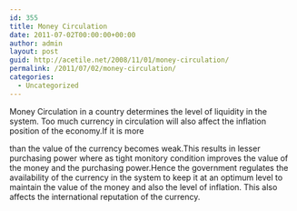 ```yaml
---
id: 355
title: Money Circulation
date: 2011-07-02T00:00:00+00:00
author: admin
layout: post
guid: http://acetile.net/2008/11/01/money-circulation/
permalink: /2011/07/02/money-circulation/
categories:
  - Uncategorized
---
```

Money Circulation in a country determines the level of liquidity in the system. Too much currency in circulation will also affect the inflation position of the economy.If it is more
  
than the value of the currency becomes weak.This results in lesser purchasing power where as tight monitory condition improves the value of the money and the purchasing power.Hence the government regulates the availability of the currency in the system to keep it at an optimum level to maintain the value of the money and also the level of inflation. This also affects the international reputation of the currency.